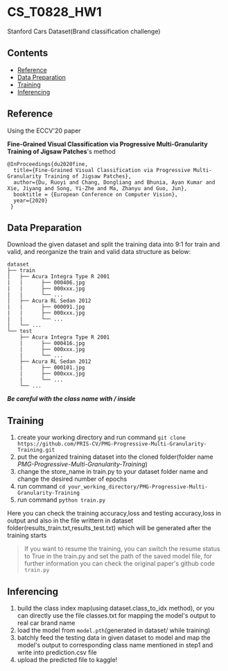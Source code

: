 # CS_T0828_HW1

Stanford Cars Dataset(Brand classification challenge)

## Contents

- [Reference](#reference)
- [Data Preparation](#data-preparation)
- [Training](#training)
- [Inferencing](#inferencing)

## Reference

Using the ECCV'20 paper

**Fine-Grained Visual Classification via Progressive Multi-Granularity Training of Jigsaw Patches**'s method

```
@InProceedings{du2020fine,
  title={Fine-Grained Visual Classification via Progressive Multi-Granularity Training of Jigsaw Patches},
  author={Du, Ruoyi and Chang, Dongliang and Bhunia, Ayan Kumar and Xie, Jiyang and Song, Yi-Zhe and Ma, Zhanyu and Guo, Jun},
  booktitle = {European Conference on Computer Vision},
  year={2020}
 } 
 ```

## Data Preparation
Download the given dataset and split the training data into 9:1 for train and valid, and reorganize the train and valid data structure as below:
```
dataset
├── train
│   ├── Acura Integra Type R 2001
|   |      ├── 000406.jpg
|   |      ├── 000xxx.jpg
|   |      └── ...
│   ├── Acura RL Sedan 2012
|   |      ├── 000091.jpg
|   |      ├── 000xxx.jpg
|   |      └── ...
│   └── ...
└── test
    ├── Acura Integra Type R 2001
    |      ├── 000416.jpg
    |      ├── 000xxx.jpg
    |      └── ...
    ├── Acura RL Sedan 2012
    |      ├── 000101.jpg
    |      ├── 000xxx.jpg
    |      └── ...
    └── ...
```
***Be careful with the class name with / inside***

## Training
1. create your working directory and run command ```git clone https://github.com/PRIS-CV/PMG-Progressive-Multi-Granularity-Training.git```
2. put the organized training dataset into the cloned folder(folder name *PMG-Progressive-Multi-Granularity-Training*)
3. change the store_name in train.py to your dataset folder name and change the desired number of epochs
3. run command ```cd your_working_directory/PMG-Progressive-Multi-Granularity-Training```
4. run command ```python train.py```

Here you can check the training accuracy,loss and testing accuracy,loss in output and also in the file writtern in dataset folder(results_train.txt,results_test.txt) which will be generated after the training starts

> If you want to resume the training, you can switch the resume status to True in the train.py and set the path of the saved model file, for further information you can check the original paper's github code ```train.py```

## Inferencing
1. build the class index map(using dataset.class_to_idx method), or you can directly use the file classes.txt for mapping the model's output to real car brand name
2. load the model from ```model.pth```(generated in dataset/ while training)
3. batchly feed the testing data in given dataset to model and map the model's output to corresponding class name mentioned in step1 and write into prediction.csv file
4. upload the predicted file to kaggle!
